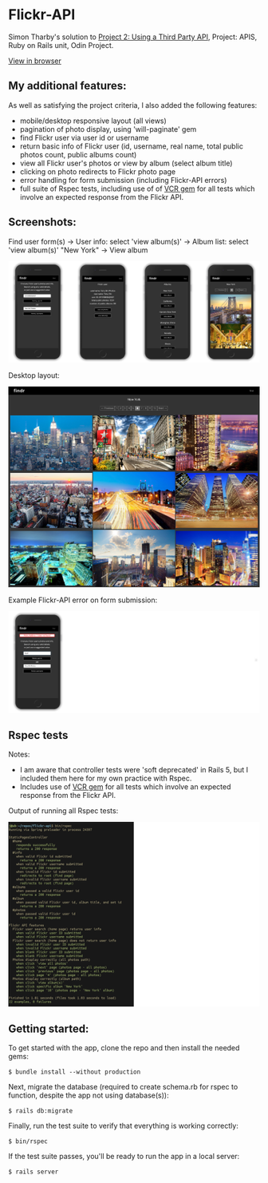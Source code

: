 # Flickr-API

Simon Tharby's solution to [Project 2: Using a Third Party API](https://www.theodinproject.com/courses/ruby-on-rails/lessons/apis?ref=lnav), Project: APIS, Ruby on Rails unit, Odin Project.

[View in browser](https://findr-simontharby.herokuapp.com/)

## My additional features:

As well as satisfying the project criteria, I also added the following features:

  * mobile/desktop responsive layout (all views)
  * pagination of photo display, using 'will-paginate' gem
  * find Flickr user via user id or username
  * return basic info of Flickr user (id, username, real name, total public photos count, public albums count)
  * view all Flickr user's photos or view by album (select album title)
  * clicking on photo redirects to Flickr photo page
  * error handling for form submission (including Flickr-API errors)
  * full suite of Rspec tests, including use of of [VCR gem](https://github.com/vcr/vcr) for all tests which involve an expected response from the Flickr API.

## Screenshots:

Find user form(s) -> User info: select 'view album(s)' -> Album list: select 'view album(s)' "New York" -> View album

![findr-row.png](app/assets/images/findr-row.png)

Desktop layout:

![findr-desktop.jpg](app/assets/images/findr-desktop.jpg)

Example Flickr-API error on form submission:

![findr-error.png](app/assets/images/findr-error.png)

## Rspec tests

Notes:
  * I am aware that controller tests were 'soft deprecated' in Rails 5, but I included them here for my own practice with Rspec.
  * Includes use of [VCR gem](https://github.com/vcr/vcr) for all tests which involve an expected response from the Flickr API.

Output of running all Rspec tests:

![flickr-rspec.png](app/assets/images/flickr-rspec.png)

## Getting started:

To get started with the app, clone the repo and then install the needed gems:

```
$ bundle install --without production
```

Next, migrate the database (required to create schema.rb for rspec to function, despite the app not using database(s)):

```
$ rails db:migrate
```

Finally, run the test suite to verify that everything is working correctly:

```
$ bin/rspec
```

If the test suite passes, you'll be ready to run the app in a local server:

```
$ rails server
```
